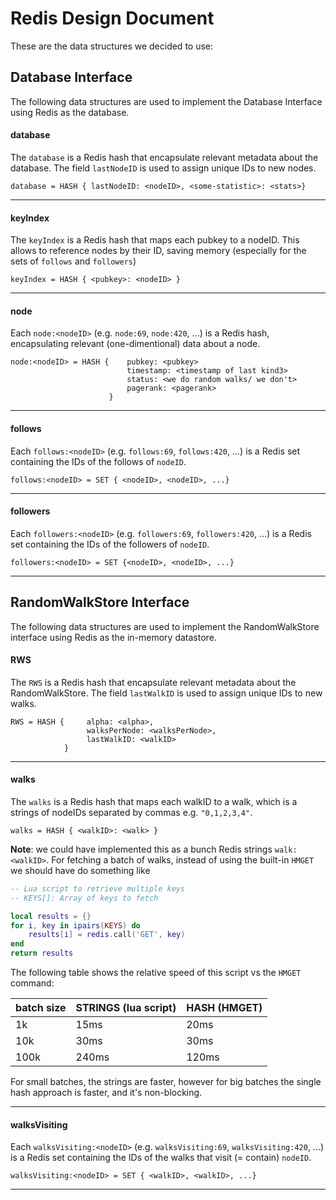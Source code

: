 # Redis Design Document

These are the data structures we decided to use:

## Database Interface

The following data structures are used to implement the Database Interface using Redis as the database.

#### database

The `database` is a Redis hash that encapsulate relevant metadata about the database.
The field `lastNodeID` is used to assign unique IDs to new nodes.

```
database = HASH { lastNodeID: <nodeID>, <some-statistic>: <stats>}
```

---

#### keyIndex

The `keyIndex` is a Redis hash that maps each pubkey to a nodeID. This allows to reference nodes by their ID, saving memory (especially for  the sets of `follows` and `followers`)

```
keyIndex = HASH { <pubkey>: <nodeID> }
```

---

#### node

Each `node:<nodeID>` (e.g. `node:69`, `node:420`, ...) is a Redis hash, encapsulating relevant (one-dimentional) data about a node.

```
node:<nodeID> = HASH {    pubkey: <pubkey>
                          timestamp: <timestamp of last kind3>
                          status: <we do random walks/ we don't>
                          pagerank: <pagerank>
                      }
```

---

#### follows

Each `follows:<nodeID>` (e.g. `follows:69`, `follows:420`, ...) is a Redis set containing the IDs of the follows of `nodeID`.

```
follows:<nodeID> = SET { <nodeID>, <nodeID>, ...}
```

---

#### followers

Each `followers:<nodeID>` (e.g. `followers:69`, `followers:420`, ...) is a Redis set containing the IDs of the followers of `nodeID`.

```
followers:<nodeID> = SET {<nodeID>, <nodeID>, ...}
```

---

## RandomWalkStore Interface

The following data structures are used to implement the RandomWalkStore interface using Redis as the in-memory datastore.

#### RWS

The `RWS` is a Redis hash that encapsulate relevant metadata about the RandomWalkStore. The field `lastWalkID` is used to assign unique IDs to new walks.

```
RWS = HASH {     alpha: <alpha>,
                 walksPerNode: <walksPerNode>,
                 lastWalkID: <walkID> 
            }
```

---

#### walks

The `walks` is a Redis hash that maps each walkID to a walk, which is a strings of nodeIDs separated by commas e.g.  `"0,1,2,3,4"`.

```
walks = HASH { <walkID>: <walk> }
```

**Note**: we could have implemented this as a bunch Redis strings `walk:<walkID>`.
For fetching a batch of walks, instead of using the built-in `HMGET` we should have do something like

```lua
-- Lua script to retrieve multiple keys
-- KEYS[]: Array of keys to fetch

local results = {}
for i, key in ipairs(KEYS) do
    results[i] = redis.call('GET', key)
end
return results
```

The following table shows the relative speed of this script vs the `HMGET` command:

| batch size | STRINGS (lua script) | HASH (HMGET) |
| ---------- | -------------------- | ------------ |
| 1k         | 15ms                 | 20ms         |
| 10k        | 30ms                 | 30ms         |
| 100k       | 240ms                | 120ms        |

For small batches, the strings are faster, however for big batches the single hash approach is faster, and it's non-blocking.

---

#### walksVisiting

Each `walksVisiting:<nodeID>` (e.g. `walksVisiting:69`, `walksVisiting:420`, ...) is a Redis set containing the IDs of the walks that visit (= contain) `nodeID`.

```
walksVisiting:<nodeID> = SET { <walkID>, <walkID>, ...}
```

---


